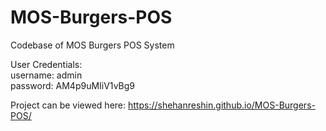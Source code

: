 # MOS-Burgers-POS
Codebase of MOS Burgers POS System

User Credentials: <br>
username: admin <br>
password: AM4p9uMIiV1vBg9 <br>

Project can be viewed here: https://shehanreshin.github.io/MOS-Burgers-POS/